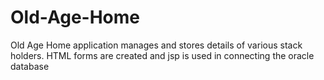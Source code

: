 # Old-Age-Home
Old Age Home application manages and stores details of various stack holders.
HTML forms are created and jsp is used in connecting the oracle database
